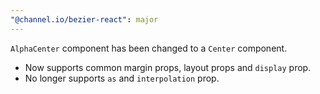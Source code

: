 ```yaml
---
"@channel.io/bezier-react": major
---
```


`AlphaCenter` component has been changed to a `Center` component.

- Now supports common margin props, layout props and `display` prop.
- No longer supports `as` and `interpolation` prop.
